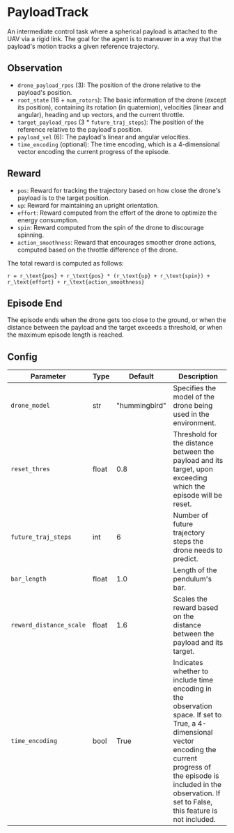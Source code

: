 # PayloadTrack

An intermediate control task where a spherical payload is attached to the UAV via a rigid link.
The goal for the agent is to maneuver in a way that the payload's motion tracks a given
reference trajectory.

## Observation

- `drone_payload_rpos` (3): The position of the drone relative to the payload's position.
- `root_state` (16 + `num_rotors`): The basic information of the drone (except its position),
containing its rotation (in quaternion), velocities (linear and angular),
heading and up vectors, and the current throttle.
- `target_payload_rpos` (3 * `future_traj_steps`): The position of the reference relative to the payload's position.
- `payload_vel` (6): The payload's linear and angular velocities.
- `time_encoding` (optional): The time encoding, which is a 4-dimensional
vector encoding the current progress of the episode.

## Reward

- `pos`: Reward for tracking the trajectory based on how close the drone's payload is to the target position.
- `up`: Reward for maintaining an upright orientation.
- `effort`: Reward computed from the effort of the drone to optimize the
energy consumption.
- `spin`: Reward computed from the spin of the drone to discourage spinning.
- `action_smoothness`: Reward that encourages smoother drone actions, computed based on the throttle difference of the drone.

The total reward is computed as follows:

```{math}
r = r_\text{pos} + r_\text{pos} * (r_\text{up} + r_\text{spin}) + r_\text{effort} + r_\text{action_smoothness}
```

## Episode End

The episode ends when the drone gets too close to the ground, or when
the distance between the payload and the target exceeds a threshold,
or when the maximum episode length is reached.

## Config

| Parameter               | Type  | Default       | Description                                                                                                                                                                                                                             |
| ----------------------- | ----- | ------------- | --------------------------------------------------------------------------------------------------------------------------------------------------------------------------------------------------------------------------------------- |
| `drone_model`           | str   | "hummingbird" | Specifies the model of the drone being used in the environment.                                                                                                                                                                         |
| `reset_thres`           | float | 0.8           | Threshold for the distance between the payload and its target, upon exceeding which the episode will be reset.                                                                                                                          |
| `future_traj_steps`     | int   | 6             | Number of future trajectory steps the drone needs to predict.                                                                                                                                                                           |
| `bar_length`            | float | 1.0           | Length of the pendulum's bar.                                                                                                                                                                                                           |
| `reward_distance_scale` | float | 1.6           | Scales the reward based on the distance between the payload and its target.                                                                                                                                                             |
| `time_encoding`         | bool  | True          | Indicates whether to include time encoding in the observation space. If set to True, a 4-dimensional vector encoding the current progress of the episode is included in the observation. If set to False, this feature is not included. |
